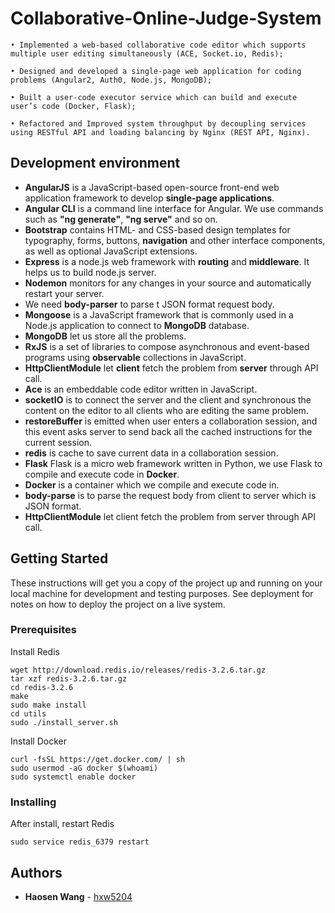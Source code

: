 # Collaborative-Online-Judge-System

    • Implemented a web-based collaborative code editor which supports multiple user editing simultaneously (ACE, Socket.io, Redis);

    • Designed and developed a single-page web application for coding problems (Angular2, Auth0, Node.js, MongoDB);

    • Built a user-code executor service which can build and execute user’s code (Docker, Flask);

    • Refactored and Improved system throughput by decoupling services using RESTful API and loading balancing by Nginx (REST API, Nginx).



## Development environment
- **AngularJS** is a JavaScript-based open-source front-end web application framework to develop **single-page applications**.
- **Angular CLI** is a command line interface for Angular. We use commands such as **"ng generate"**, **"ng serve"** and so on.
- **Bootstrap** contains HTML- and CSS-based design templates for typography, forms, buttons, **navigation** and other interface components, as well as optional JavaScript extensions.
- **Express** is a node.js web framework with **routing** and **middleware**. It helps us to build node.js server.
- **Nodemon** monitors for any changes in your source and automatically restart your server.
- We need **body-parser** to parse t JSON format request body.
- **Mongoose** is a JavaScript framework that is commonly used in a Node.js application to connect to **MongoDB** database.
- **MongoDB** let us store all the problems.
- **RxJS** is a set of libraries to compose asynchronous and event-based programs using **observable** collections  in JavaScript.
- **HttpClientModule** let **client** fetch the problem from **server** through API call.
- **Ace** is an embeddable code editor written in JavaScript.
- **socketIO** is to connect the server and the client and synchronous the content on the editor to all clients who are editing the same problem.
- **restoreBuffer** is emitted when user enters a collaboration session, and this event asks server to send back all the cached instructions for the current session.
- **redis** is cache to save current data in a collaboration session.
- **Flask** Flask is a micro web framework written in Python, we use Flask to compile and execute code in **Docker**.
- **Docker** is a container which we compile and execute code in.
- **body-parse** is to parse the request body from client to server which is JSON format.
- **HttpClientModule** let client fetch the problem from server through API call.

## Getting Started

These instructions will get you a copy of the project up and running on your local machine for development and testing purposes. See deployment for notes on how to deploy the project on a live system.

### Prerequisites

Install Redis

```
wget http://download.redis.io/releases/redis-3.2.6.tar.gz
tar xzf redis-3.2.6.tar.gz
cd redis-3.2.6
make
sudo make install
cd utils
sudo ./install_server.sh
```
Install Docker

```
curl -fsSL https://get.docker.com/ | sh
sudo usermod -aG docker $(whoami)
sudo systemctl enable docker
```
### Installing



After install, restart Redis

```
sudo service redis_6379 restart
```


## Authors

* **Haosen Wang** - [hxw5204](https://github.com/hxw5204)



